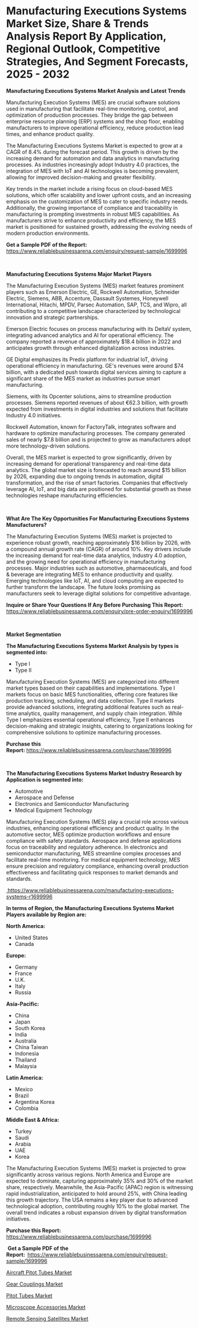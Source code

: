 <p><h1>Manufacturing Executions Systems Market Size, Share & Trends Analysis Report By Application, Regional Outlook, Competitive Strategies, And Segment Forecasts, 2025 - 2032</h1></p><p><strong>Manufacturing Executions Systems Market Analysis and Latest Trends</strong></p>
<p><p>Manufacturing Execution Systems (MES) are crucial software solutions used in manufacturing that facilitate real-time monitoring, control, and optimization of production processes. They bridge the gap between enterprise resource planning (ERP) systems and the shop floor, enabling manufacturers to improve operational efficiency, reduce production lead times, and enhance product quality.</p><p>The Manufacturing Executions Systems Market is expected to grow at a CAGR of 8.4% during the forecast period. This growth is driven by the increasing demand for automation and data analytics in manufacturing processes. As industries increasingly adopt Industry 4.0 practices, the integration of MES with IoT and AI technologies is becoming prevalent, allowing for improved decision-making and greater flexibility.</p><p>Key trends in the market include a rising focus on cloud-based MES solutions, which offer scalability and lower upfront costs, and an increasing emphasis on the customization of MES to cater to specific industry needs. Additionally, the growing importance of compliance and traceability in manufacturing is prompting investments in robust MES capabilities. As manufacturers strive to enhance productivity and efficiency, the MES market is positioned for sustained growth, addressing the evolving needs of modern production environments.</p></p>
<p><strong>Get a Sample PDF of the Report:&nbsp;</strong> <a href="https://www.reliablebusinessarena.com/enquiry/request-sample/1699996?utm_campaign=3346&utm_medium=2&utm_source=Github&utm_content=ia&utm_term=27032025&utm_id=manufacturing-executions-systems">https://www.reliablebusinessarena.com/enquiry/request-sample/1699996</a></p>
<p>&nbsp;</p>
<p><strong>Manufacturing Executions Systems Major Market Players</strong></p>
<p><p>The Manufacturing Execution Systems (MES) market features prominent players such as Emerson Electric, GE, Rockwell Automation, Schneider Electric, Siemens, ABB, Accenture, Dassault Systemes, Honeywell International, Hitachi, MPDV, Parsec Automation, SAP, TCS, and Wipro, all contributing to a competitive landscape characterized by technological innovation and strategic partnerships.</p><p>Emerson Electric focuses on process manufacturing with its DeltaV system, integrating advanced analytics and AI for operational efficiency. The company reported a revenue of approximately $18.4 billion in 2022 and anticipates growth through enhanced digitalization across industries.</p><p>GE Digital emphasizes its Predix platform for industrial IoT, driving operational efficiency in manufacturing. GE's revenues were around $74 billion, with a dedicated push towards digital services aiming to capture a significant share of the MES market as industries pursue smart manufacturing.</p><p>Siemens, with its Opcenter solutions, aims to streamline production processes. Siemens reported revenues of about €62.3 billion, with growth expected from investments in digital industries and solutions that facilitate Industry 4.0 initiatives.</p><p>Rockwell Automation, known for FactoryTalk, integrates software and hardware to optimize manufacturing processes. The company generated sales of nearly $7.8 billion and is projected to grow as manufacturers adopt more technology-driven solutions.</p><p>Overall, the MES market is expected to grow significantly, driven by increasing demand for operational transparency and real-time data analytics. The global market size is forecasted to reach around $15 billion by 2026, expanding due to ongoing trends in automation, digital transformation, and the rise of smart factories. Companies that effectively leverage AI, IoT, and big data are positioned for substantial growth as these technologies reshape manufacturing efficiencies.</p></p>
<p>&nbsp;</p>
<p><strong>What Are The Key Opportunities For Manufacturing Executions Systems Manufacturers?</strong></p>
<p><p>The Manufacturing Execution Systems (MES) market is projected to experience robust growth, reaching approximately $16 billion by 2026, with a compound annual growth rate (CAGR) of around 10%. Key drivers include the increasing demand for real-time data analytics, Industry 4.0 adoption, and the growing need for operational efficiency in manufacturing processes. Major industries such as automotive, pharmaceuticals, and food & beverage are integrating MES to enhance productivity and quality. Emerging technologies like IoT, AI, and cloud computing are expected to further transform the landscape. The future looks promising as manufacturers seek to leverage digital solutions for competitive advantage.</p></p>
<p><strong>Inquire or Share Your Questions If Any Before Purchasing This Report:</strong> <a href="https://www.reliablebusinessarena.com/enquiry/pre-order-enquiry/1699996?utm_campaign=3346&utm_medium=2&utm_source=Github&utm_content=ia&utm_term=27032025&utm_id=manufacturing-executions-systems">https://www.reliablebusinessarena.com/enquiry/pre-order-enquiry/1699996</a></p>
<p>&nbsp;</p>
<p><strong>Market Segmentation</strong></p>
<p><strong>The Manufacturing Executions Systems Market Analysis by types is segmented into:</strong></p>
<p><ul><li>Type I</li><li>Type II</li></ul></p>
<p><p>Manufacturing Execution Systems (MES) are categorized into different market types based on their capabilities and implementations. Type I markets focus on basic MES functionalities, offering core features like production tracking, scheduling, and data collection. Type II markets provide advanced solutions, integrating additional features such as real-time analytics, quality management, and supply chain integration. While Type I emphasizes essential operational efficiency, Type II enhances decision-making and strategic insights, catering to organizations looking for comprehensive solutions to optimize manufacturing processes.</p></p>
<p><strong>Purchase this Report:&nbsp;</strong><a href="https://www.reliablebusinessarena.com/purchase/1699996?utm_campaign=3346&utm_medium=2&utm_source=Github&utm_content=ia&utm_term=27032025&utm_id=manufacturing-executions-systems">https://www.reliablebusinessarena.com/purchase/1699996</a></p>
<p>&nbsp;</p>
<p><strong>The Manufacturing Executions Systems Market Industry Research by Application is segmented into:</strong></p>
<p><ul><li>Automotive</li><li>Aerospace and Defense</li><li>Electronics and Semiconductor Manufacturing</li><li>Medical Equipment Technology</li></ul></p>
<p><p>Manufacturing Execution Systems (MES) play a crucial role across various industries, enhancing operational efficiency and product quality. In the automotive sector, MES optimize production workflows and ensure compliance with safety standards. Aerospace and defense applications focus on traceability and regulatory adherence. In electronics and semiconductor manufacturing, MES streamline complex processes and facilitate real-time monitoring. For medical equipment technology, MES ensure precision and regulatory compliance, enhancing overall production effectiveness and facilitating quick responses to market demands and standards.</p></p>
<p><a href="https://www.reliablebusinessarena.com/manufacturing-executions-systems-r1699996?utm_campaign=3346&utm_medium=2&utm_source=Github&utm_content=ia&utm_term=27032025&utm_id=manufacturing-executions-systems">&nbsp;https://www.reliablebusinessarena.com/manufacturing-executions-systems-r1699996</a></p>
<p><strong>In terms of Region, the Manufacturing Executions Systems Market Players available by Region are:</strong></p>
<p>
    <p> <strong> North America: </strong>
        <ul>
            <li>United States</li>
            <li>Canada</li>
        </ul>
        </p> 
    <p> <strong> Europe: </strong>
        <ul>
            <li>Germany</li>
            <li>France</li>
            <li>U.K.</li>
            <li>Italy</li>
            <li>Russia</li>
        </ul>
        </p> 
    <p> <strong> Asia-Pacific: </strong>
        <ul>
            <li>China</li>
            <li>Japan</li>
            <li>South Korea</li>
            <li>India</li>
            <li>Australia</li>
            <li>China Taiwan</li>
            <li>Indonesia</li>
            <li>Thailand</li>
            <li>Malaysia</li>
        </ul>
        </p> 
    <p> <strong> Latin America: </strong>
        <ul>
            <li>Mexico</li>
            <li>Brazil</li>
            <li>Argentina Korea</li>
            <li>Colombia</li>
        </ul>
        </p> 
    <p> <strong> Middle East & Africa: </strong>
        <ul>
            <li>Turkey</li>
            <li>Saudi</li>
            <li>Arabia</li>
            <li>UAE</li>
            <li>Korea</li>
        </ul>
    </p>
    </p>
<p><p>The Manufacturing Execution Systems (MES) market is projected to grow significantly across various regions. North America and Europe are expected to dominate, capturing approximately 35% and 30% of the market share, respectively. Meanwhile, the Asia-Pacific (APAC) region is witnessing rapid industrialization, anticipated to hold around 25%, with China leading this growth trajectory. The USA remains a key player due to advanced technological adoption, contributing roughly 10% to the global market. The overall trend indicates a robust expansion driven by digital transformation initiatives.</p></p>
<p><strong>Purchase this Report: </strong><a href="https://www.reliablebusinessarena.com/purchase/1699996?utm_campaign=3346&utm_medium=2&utm_source=Github&utm_content=ia&utm_term=27032025&utm_id=manufacturing-executions-systems">https://www.reliablebusinessarena.com/purchase/1699996</a></p>
<p>&nbsp;<strong>Get a Sample PDF of the Report:&nbsp;&nbsp;</strong><a href="https://www.reliablebusinessarena.com/enquiry/request-sample/1699996?utm_campaign=3346&utm_medium=2&utm_source=Github&utm_content=ia&utm_term=27032025&utm_id=manufacturing-executions-systems">https://www.reliablebusinessarena.com/enquiry/request-sample/1699996</a></p>
<p><strong></strong></p>
<p><p><a href="https://www.linkedin.com/pulse/aircraft-pitot-tubes-market-research-2025-2032-growth-opportunities-pwkgf?utm_campaign=3346&utm_medium=2&utm_source=Github&utm_content=ia&utm_term=27032025&utm_id=manufacturing-executions-systems">Aircraft Pitot Tubes Market</a></p><p><a href="https://www.linkedin.com/pulse/market-leaders-laggards-global-gear-couplings-trends-forecast-sluef?utm_campaign=3346&utm_medium=2&utm_source=Github&utm_content=ia&utm_term=27032025&utm_id=manufacturing-executions-systems">Gear Couplings Market</a></p><p><a href="https://www.linkedin.com/pulse/pitot-tubes-market-size-share-analysis-projecting-future-trends-0qwef?utm_campaign=3346&utm_medium=2&utm_source=Github&utm_content=ia&utm_term=27032025&utm_id=manufacturing-executions-systems">Pitot Tubes Market</a></p><p><a href="https://www.linkedin.com/pulse/global-microscope-accessories-marketacomprehensive-analysis-fqeyf?utm_campaign=3346&utm_medium=2&utm_source=Github&utm_content=ia&utm_term=27032025&utm_id=manufacturing-executions-systems">Microscope Accessories Market</a></p><p><a href="https://www.linkedin.com/pulse/in-depth-analysis-remote-sensing-satellites-market-2025-2032-pavrf?utm_campaign=3346&utm_medium=2&utm_source=Github&utm_content=ia&utm_term=27032025&utm_id=manufacturing-executions-systems">Remote Sensing Satellites Market</a></p></p>